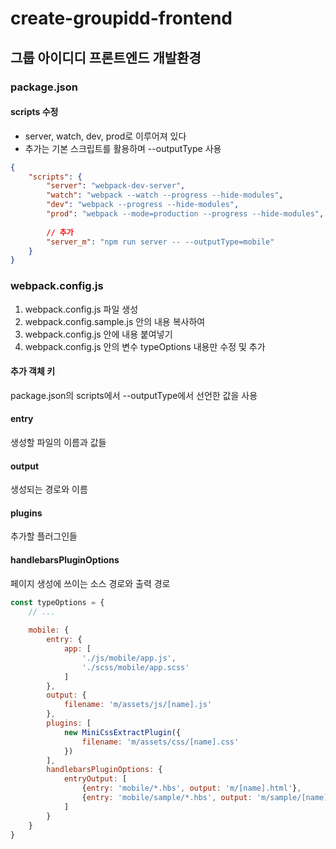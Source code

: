 # create-groupidd-frontend


## 그룹 아이디디 프론트엔드 개발환경


### package.json

#### scripts 수정

- server, watch, dev, prod로 이루어져 있다  
- 추가는 기본 스크립트를 활용하며 --outputType 사용

```json
{
    "scripts": {
        "server": "webpack-dev-server",
        "watch": "webpack --watch --progress --hide-modules",
        "dev": "webpack --progress --hide-modules",
        "prod": "webpack --mode=production --progress --hide-modules",
        
        // 추가
        "server_m": "npm run server -- --outputType=mobile"
    }
}
```



### webpack.config.js

1. webpack.config.js 파일 생성
1. webpack.config.sample.js 안의 내용 복사하여
1. webpack.config.js 안에 내용 붙여넣기
1. webpack.config.js 안의 변수 typeOptions 내용만 수정 및 추가

#### 추가 객체 키

package.json의 scripts에서 --outputType에서 선언한 값을 사용


#### entry
생성할 파일의 이름과 값들

#### output
생성되는 경로와 이름

#### plugins
추가할 플러그인들

#### handlebarsPluginOptions
페이지 생성에 쓰이는 소스 경로와 출력 경로


```javascript
const typeOptions = {
    // ...
    
    mobile: {
        entry: {
            app: [
                './js/mobile/app.js',
                './scss/mobile/app.scss'
            ]
        },
        output: {
            filename: 'm/assets/js/[name].js'
        },
        plugins: [
            new MiniCssExtractPlugin({
                filename: 'm/assets/css/[name].css'
            })
        ],
        handlebarsPluginOptions: {
            entryOutput: [
                {entry: 'mobile/*.hbs', output: 'm/[name].html'},
                {entry: 'mobile/sample/*.hbs', output: 'm/sample/[name].html'}
            ]
        }
    }
}
```




